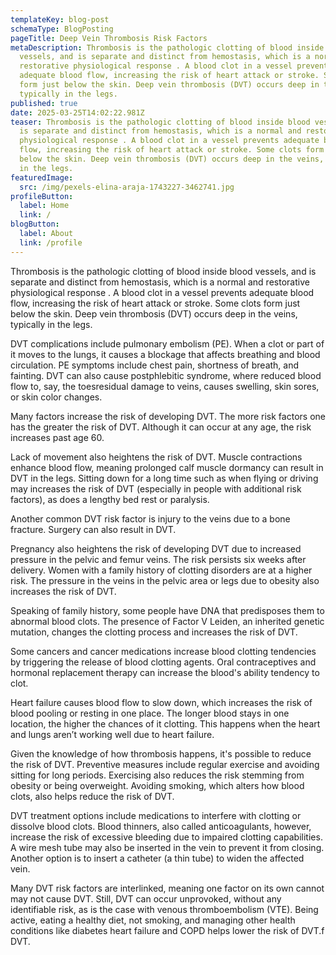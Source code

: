 ```yaml
---
templateKey: blog-post
schemaType: BlogPosting
pageTitle: Deep Vein Thrombosis Risk Factors
metaDescription: Thrombosis is the pathologic clotting of blood inside blood
  vessels, and is separate and distinct from hemostasis, which is a normal and
  restorative physiological response . A blood clot in a vessel prevents
  adequate blood flow, increasing the risk of heart attack or stroke. Some clots
  form just below the skin. Deep vein thrombosis (DVT) occurs deep in the veins,
  typically in the legs.
published: true
date: 2025-03-25T14:02:22.981Z
teaser: Thrombosis is the pathologic clotting of blood inside blood vessels, and
  is separate and distinct from hemostasis, which is a normal and restorative
  physiological response . A blood clot in a vessel prevents adequate blood
  flow, increasing the risk of heart attack or stroke. Some clots form just
  below the skin. Deep vein thrombosis (DVT) occurs deep in the veins, typically
  in the legs.
featuredImage:
  src: /img/pexels-elina-araja-1743227-3462741.jpg
profileButton:
  label: Home
  link: /
blogButton:
  label: About
  link: /profile
---
```

Thrombosis is the pathologic clotting of blood inside blood vessels, and is separate and distinct from hemostasis, which is a normal and restorative physiological response . A blood clot in a vessel prevents adequate blood flow, increasing the risk of heart attack or stroke. Some clots form just below the skin. Deep vein thrombosis (DVT) occurs deep in the veins, typically in the legs.



DVT complications include pulmonary embolism (PE). When a clot or part of it moves to the lungs, it causes a blockage that affects breathing and blood circulation. PE symptoms include chest pain, shortness of breath, and fainting. DVT can also cause postphlebitic syndrome, where reduced blood flow to, say, the toesresidual damage to veins, causes swelling, skin sores, or skin color changes.



Many factors increase the risk of developing DVT. The more risk factors one has the greater the risk of DVT. Although it can occur at any age, the risk increases past age 60.



Lack of movement also heightens the risk of DVT. Muscle contractions enhance blood flow, meaning prolonged calf muscle dormancy can result in DVT in the legs. Sitting down for a long time such as when flying or driving may increases the risk of DVT (especially in people with additional risk factors), as does a lengthy bed rest or paralysis.



Another common DVT risk factor is injury to the veins due to a bone fracture. Surgery can also result in DVT.



Pregnancy also heightens the risk of developing DVT due to increased pressure in the pelvic and femur veins. The risk persists six weeks after delivery. Women with a family history of clotting disorders are at a higher risk. The pressure in the veins in the pelvic area or legs due to obesity also increases the risk of DVT.



Speaking of family history, some people have DNA that predisposes them to abnormal blood clots. The presence of Factor V Leiden, an inherited genetic mutation, changes the clotting process and increases the risk of DVT.



Some cancers and cancer medications increase blood clotting tendencies by triggering the release of blood clotting agents. Oral contraceptives and hormonal replacement therapy can increase the blood's ability tendency to clot.



Heart failure causes blood flow to slow down, which increases the risk of blood pooling or resting in one place. The longer blood stays in one location, the higher the chances of it clotting. This happens when the heart and lungs aren’t working well due to heart failure.



Given the knowledge of how thrombosis happens, it's possible to reduce the risk of DVT. Preventive measures include regular exercise and avoiding sitting for long periods. Exercising also reduces the risk stemming from obesity or being overweight. Avoiding smoking, which alters how blood clots, also helps reduce the risk of DVT.



DVT treatment options include medications to interfere with clotting or dissolve blood clots. Blood thinners, also called anticoagulants, however, increase the risk of excessive bleeding due to impaired clotting capabilities. A wire mesh tube may also be inserted in the vein to prevent it from closing. Another option is to insert a catheter (a thin tube) to widen the affected vein.



Many DVT risk factors are interlinked, meaning one factor on its own cannot may not cause DVT. Still, DVT can occur unprovoked, without any identifiable risk, as is the case with venous thromboembolism (VTE). Being active, eating a healthy diet, not smoking, and managing other health conditions like diabetes heart failure and COPD helps lower the risk of DVT.f DVT.